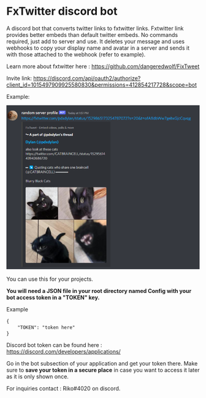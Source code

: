 # FxTwitter discord bot


A discord bot that converts twitter links to fxtwitter links. Fxtwitter link provides better embeds than default twitter embeds. No commands required, just add to server and use. It deletes your message and uses webhooks to copy your display name and avatar in a server and sends it with those attached to the webhook (refer to example).

Learn more about fxtwitter here : https://github.com/dangeredwolf/FixTweet

Invite link: https://discord.com/api/oauth2/authorize?client_id=1015497909925580830&permissions=412854217728&scope=bot

Example:

![alt text](./data/example.png "Example of bot using webhook to send message")




You can use this for your projects. 

**You will need a JSON file in your root directory named Config with your bot access token in a "TOKEN" key.**

Example

```
{
    "TOKEN": "token here"
}
```

Discord bot token can be found here : https://discord.com/developers/applications/

Go in the bot subsection of your application and get your token there. Make sure to **save your token in a secure place** in case you want to access it later as it is only shown once.

For inquiries contact : Riko#4020 on discord.
